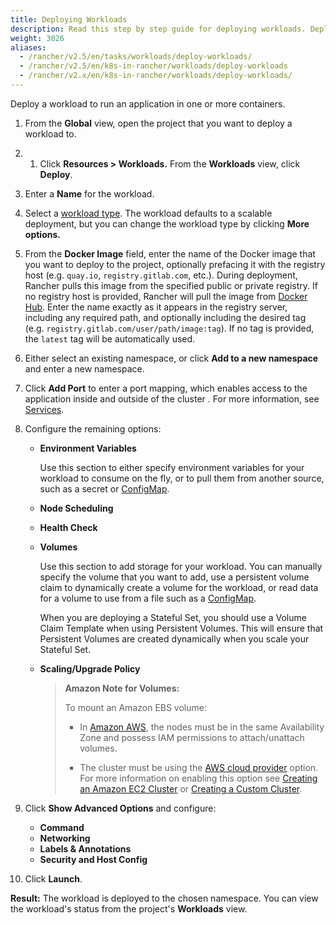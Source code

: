 ```yaml
---
title: Deploying Workloads
description: Read this step by step guide for deploying workloads. Deploy a workload to run an application in one or more containers.
weight: 3026
aliases:
  - /rancher/v2.5/en/tasks/workloads/deploy-workloads/
  - /rancher/v2.5/en/k8s-in-rancher/workloads/deploy-workloads
  - /rancher/v2.x/en/k8s-in-rancher/workloads/deploy-workloads/
---
```


Deploy a workload to run an application in one or more containers.

1. From the **Global** view, open the project that you want to deploy a workload to.

1. 1. Click **Resources > Workloads.** From the **Workloads** view, click **Deploy**.

1. Enter a **Name** for the workload.

1. Select a [workload type]({{<baseurl>}}/rancher/v2.5/en/k8s-in-rancher/workloads/). The workload defaults to a scalable deployment, but you can change the workload type by clicking **More options.**

1. From the **Docker Image** field, enter the name of the Docker image that you want to deploy to the project, optionally prefacing it with the registry host (e.g. `quay.io`, `registry.gitlab.com`, etc.). During deployment, Rancher pulls this image from the specified public or private registry. If no registry host is provided, Rancher will pull the image from [Docker Hub](https://hub.docker.com/explore/). Enter the name exactly as it appears in the registry server, including any required path, and optionally including the desired tag (e.g. `registry.gitlab.com/user/path/image:tag`). If no tag is provided, the `latest` tag will be automatically used.

1. Either select an existing namespace, or click **Add to a new namespace** and enter a new namespace.

1. Click **Add Port** to enter a port mapping, which enables access to the application inside and outside of the cluster . For more information, see [Services]({{<baseurl>}}/rancher/v2.5/en/k8s-in-rancher/workloads/#services).

1. Configure the remaining options:

    - **Environment Variables**

        Use this section to either specify environment variables for your workload to consume on the fly, or to pull them from another source, such as a secret or [ConfigMap]({{<baseurl>}}/rancher/v2.5/en/k8s-in-rancher/configmaps/).

    - **Node Scheduling**
    - **Health Check**
    - **Volumes**

        Use this section to add storage for your workload. You can manually specify the volume that you want to add, use a persistent volume claim to dynamically create a volume for the workload, or read data for a volume to use from a file such as a [ConfigMap]({{<baseurl>}}/rancher/v2.5/en/k8s-in-rancher/configmaps/).

        When you are deploying a Stateful Set, you should use a Volume Claim Template when using Persistent Volumes. This will ensure that Persistent Volumes are created dynamically when you scale your Stateful Set.

    - **Scaling/Upgrade Policy**

        >**Amazon Note for Volumes:**
        >
        > To mount an Amazon EBS volume:
        >
        >- In [Amazon AWS](https://aws.amazon.com/), the nodes must be in the same Availability Zone and possess IAM permissions to attach/unattach volumes.
        >
        >- The cluster must be using the [AWS cloud provider](https://kubernetes.io/docs/concepts/cluster-administration/cloud-providers/#aws) option. For more information on enabling this option see [Creating an Amazon EC2 Cluster]({{<baseurl>}}/rancher/v2.5/en/cluster-provisioning/rke-clusters/node-pools/ec2/) or [Creating a Custom Cluster]({{<baseurl>}}/rancher/v2.5/en/cluster-provisioning/rke-clusters/custom-nodes).


1. Click **Show Advanced Options** and configure:

    - **Command**
    - **Networking**
    - **Labels & Annotations**
    - **Security and Host Config**

1. Click **Launch**.

**Result:** The workload is deployed to the chosen namespace. You can view the workload's status from the project's **Workloads** view.
